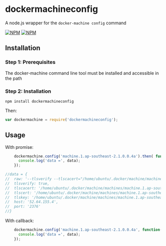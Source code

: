 # dockermachineconfig
A node.js wrapper for the `docker-machine config` command


[![NPM](https://nodei.co/npm/dockermachineconfig.png?downloads=true&downloadRank=true)](https://nodei.co/npm/dockermachineconfig/)
[![NPM](https://nodei.co/npm-dl/dockermachineconfig.png?months=6&height=3)](https://nodei.co/npm/dockermachineconfig/)

## Installation

### Step 1: Prerequisites

The docker-machine command line tool must be installed and accessible in the path

### Step 2: Installation
    
    npm install dockermachineconfig
    
Then:

```js
var dockermachine = require('dockermachineconfig');
```


## Usage

With promise:
```js
    dockermachine.config('machine.1.ap-southeast-2.1.0.0.4a').then( function (data) {
      console.log('data =', data);
    });

//data = {
//  raw: '--tlsverify --tlscacert="/home/ubuntu/.docker/machine/machines/machine.1.ap-southeast-2.1.0.0.4a/ca.pem" --tlscert="/home/ubuntu/.docker/machine/machines/machine.1.ap-southeast-2.1.0.0.4a/cert.pem" --tlskey="/home/ubuntu/.docker/machine/machines/machine.1.ap-southeast-2.1.0.0.4a/key.pem" -H=tcp://52.64.155.4:2376',
//  tlsverify: true,
//  tlscacert: '/home/ubuntu/.docker/machine/machines/machine.1.ap-southeast-2.1.0.0.4a/ca.pem',
//  tlscert: '/home/ubuntu/.docker/machine/machines/machine.1.ap-southeast-2.1.0.0.4a/cert.pem',
//  tlskey: '/home/ubuntu/.docker/machine/machines/machine.1.ap-southeast-2.1.0.0.4a/key.pem',
//  host: '52.64.155.4',
//  port: '2376'
//}


```

With callback:
```js
    dockermachine.config('machine.1.ap-southeast-2.1.0.0.4a', function(err, data) {
      console.log('data =', data);
    });

```

